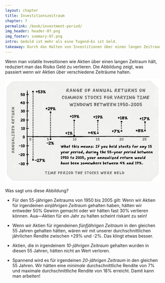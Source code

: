 ```yaml
---
layout: chapter
title: Investitionszeitraum
chapter: 7
permalink: /book/investment-period/
img_header: header-07.png
img_footer: summary-07.png
intro: Geduld ist mehr als eine Tugend—Es ist Geld.
takeaway: Durch das Halten von Investitionen über einen langen Zeitraum reduzieren wir unser Verlustrisiko.
---
```


Wenn man volatile Invesitionen wie Aktien über einen langen Zeitraum hält, reduziert man das Risiko Geld zu verlieren. Die Abbildung zeigt, was passiert wenn wir Aktien über verschiedene Zeiträume halten.

![](/assets/img/chart-07.png)

Was sagt uns diese Abbildung?

- Für den 55-jährigen Zeitraums von 1950 bis 2005 gilt: Wenn wir Aktien für irgendeinen *einjährigen Zeitraum* gehalten haben, hätten wir entweder 50% Gewinn gemacht oder wir hätten fast 30% verlieren können. Aua—Aktien für ein Jahr zu halten scheint riskant zu sein!

- Wenn wir Aktien für irgendeinen *fünfjährigen Zeitraum* in den gleichen 55 Jahren  gehalten hätten, wären wir mit unserer durchschnittlichen jährlichen Rendite zwischen +29% und -2%. Das klingt etwas besser.

- Aktien, die in irgendeinem *10-jährigen Zeitraum* gehalten wurden in diesen 55 Jahren, hätten nicht an Wert verloren.

- Spannend wird es für irgendeinen *20-jährigen Zeitraum* in den gleichen 55 Jahren. Wir hätten eine *minimale* durchschnittliche Rendite von 7% und maximale durchschnittliche Rendite von 18% erreicht. Damit kann man arbeiten!
